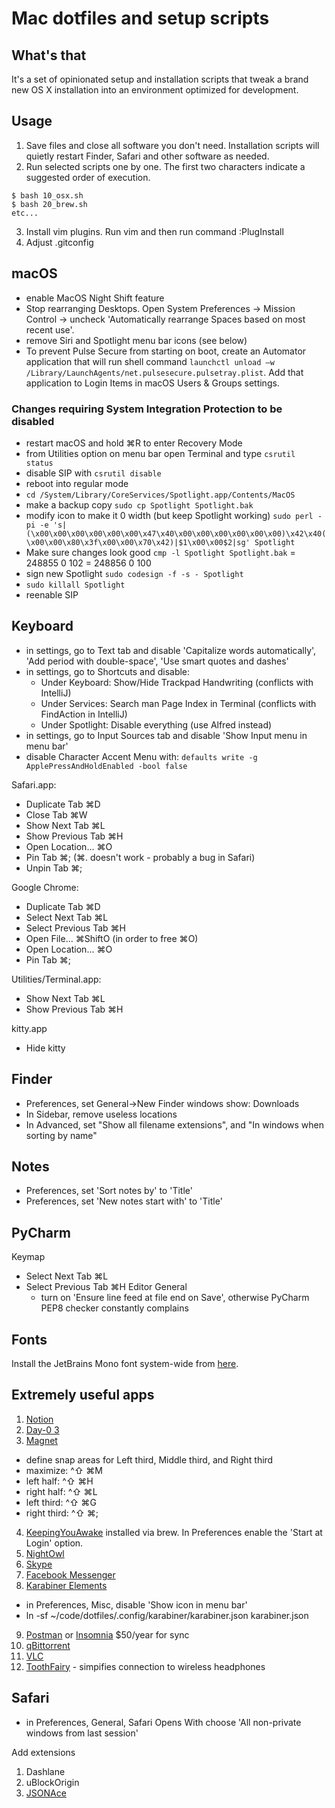 # Mac dotfiles and setup scripts


## What's that
It's a set of opinionated setup and installation scripts that tweak a brand new OS X installation into an environment optimized for development.


## Usage
1. Save files and close all software you don't need. Installation scripts will quietly restart Finder, Safari and other software as needed.
2. Run selected scripts one by one. The first two characters indicate a suggested order of execution.
```
$ bash 10_osx.sh
$ bash 20_brew.sh
etc...
```
3. Install vim plugins. Run vim and then run command :PlugInstall
4. Adjust .gitconfig


## macOS
- enable MacOS Night Shift feature
- Stop rearranging Desktops. Open System Preferences -> Mission Control -> uncheck 'Automatically rearrange Spaces based on most recent use'.
- remove Siri and Spotlight menu bar icons (see below)
- To prevent Pulse Secure from starting on boot, create an Automator application that will run shell command `launchctl unload –w /Library/LaunchAgents/net.pulsesecure.pulsetray.plist`. Add that application to Login Items in macOS Users & Groups settings.

### Changes requiring System Integration Protection to be disabled
- restart macOS and hold ⌘R to enter Recovery Mode
- from Utilities option on menu bar open Terminal and type `csrutil status`
- disable SIP with `csrutil disable`
- reboot into regular mode
- `cd /System/Library/CoreServices/Spotlight.app/Contents/MacOS`
- make a backup copy `sudo cp Spotlight Spotlight.bak`
- modify icon to make it 0 width (but keep Spotlight working) `sudo perl -pi -e 's|(\x00\x00\x00\x00\x00\x00\x47\x40\x00\x00\x00\x00\x00\x00)\x42\x40(\x00\x00\x80\x3f\x00\x00\x70\x42)|$1\x00\x00$2|sg' Spotlight`
- Make sure changes look good `cmp -l Spotlight Spotlight.bak`
  = 248855 0 102
  = 248856 0 100
- sign new Spotlight `sudo codesign -f -s - Spotlight`
- `sudo killall Spotlight`
- reenable SIP


## Keyboard

- in settings, go to Text tab and disable 'Capitalize words automatically', 'Add period with double-space', 'Use smart quotes and dashes'
- in settings, go to Shortcuts and disable:
    - Under Keyboard: Show/Hide Trackpad Handwriting (conflicts with IntelliJ)
    - Under Services: Search man Page Index in Terminal (conflicts with FindAction in IntelliJ)
    - Under Spotlight: Disable everything (use Alfred instead)
- in settings, go to Input Sources tab and disable 'Show Input menu in menu bar'
- disable Character Accent Menu with: `defaults write -g ApplePressAndHoldEnabled -bool false`

Safari.app:
- Duplicate Tab ⌘D
- Close Tab ⌘W
- Show Next Tab ⌘L
- Show Previous Tab ⌘H
- Open Location... ⌘O
- Pin Tab ⌘;  (⌘. doesn't work - probably a bug in Safari)
- Unpin Tab ⌘;

Google Chrome:
- Duplicate Tab ⌘D
- Select Next Tab ⌘L
- Select Previous Tab ⌘H
- Open File... ⌘ShiftO (in order to free ⌘O)
- Open Location... ⌘O
- Pin Tab ⌘;

Utilities/Terminal.app:
- Show Next Tab ⌘L
- Show Previous Tab ⌘H

kitty.app
- Hide kitty <some ridiculous mapping>

## Finder
- Preferences, set General->New Finder windows show: Downloads
- In Sidebar, remove useless locations
- In Advanced, set "Show all filename extensions", and "In windows when sorting by name"

## Notes
- Preferences, set 'Sort notes by' to 'Title'
- Preferences, set 'New notes start with' to 'Title'

## PyCharm
Keymap
- Select Next Tab ⌘L
- Select Previous Tab ⌘H
Editor
  General
    - turn on 'Ensure line feed at file end on Save', otherwise PyCharm PEP8 checker constantly complains

## Fonts
Install the JetBrains Mono font system-wide from [here](https://www.jetbrains.com/lp/mono/).

## Extremely useful apps
1. [Notion](https://www.notion.so/desktop)
2. [Day-0 3](https://shauninman.com/archive/2020/04/08/day_o_mac_menu_bar_clock_for_catalina)
3. [Magnet](https://itunes.apple.com/us/app/magnet/id441258766?mt=12)
  - define snap areas for Left third, Middle third, and Right third
  - maximize: ^⇧ ⌘M
  - left half: ^⇧ ⌘H
  - right half: ^⇧ ⌘L
  - left third: ^⇧ ⌘G
  - right third: ^⇧ ⌘;
4. [KeepingYouAwake](https://github.com/newmarcel/KeepingYouAwake) installed via brew. In Preferences enable the 'Start at Login' option.
5. [NightOwl](https://nightowl.kramser.xyz/)
6. [Skype](https://www.skype.com/en/download-skype/skype-for-computer/)
7. [Facebook Messenger](https://apps.apple.com/app/messenger/id1480068668)
8. [Karabiner Elements](https://github.com/tekezo/Karabiner-Elements)
  - in Preferences, Misc, disable 'Show icon in menu bar'
  - ln -sf ~/code/dotfiles/.config/karabiner/karabiner.json karabiner.json
9. [Postman](https://www.getpostman.com/) or [Insomnia](https://insomnia.rest/) $50/year for sync
10. [qBittorrent](https://www.qbittorrent.org/download.php)
11. [VLC](https://www.videolan.org/vlc/)
12. [ToothFairy](https://itunes.apple.com/us/app/toothfairy/id1191449274?mt=12) - simpifies connection to wireless headphones


## Safari

- in Preferences, General, Safari Opens With choose 'All non-private windows from last session'

Add extensions
1. Dashlane
2. uBlockOrigin
3. [JSONAce](https://github.com/acrogenesis/JSONAce)
